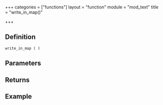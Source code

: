 +++
categories = ["functions"]
layout = "function"
module = "mod_text"
title = "write_in_map()"

+++

## Definition

    write_in_map ( )

## Parameters

## Returns

## Example

